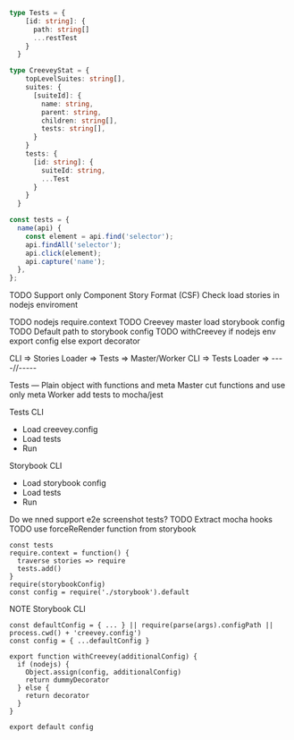 ```ts
type Tests = {
    [id: string]: {
      path: string[]
      ...restTest
    }
  }

type CreeveyStat = {
    topLevelSuites: string[],
    suites: {
      [suiteId]: {
        name: string,
        parent: string,
        children: string[],
        tests: string[],
      }
    }
    tests: {
      [id: string]: {
        suiteId: string,
        ...Test
      }
    }
  }
```

```ts
const tests = {
  name(api) {
    const element = api.find('selector');
    api.findAll('selector');
    api.click(element);
    api.capture('name');
  },
};
```

TODO Support only Component Story Format (CSF)
Check load stories in nodejs enviroment

TODO nodejs require.context
TODO Creevey master load storybook config
TODO Default path to storybook config
TODO withCreevey if nodejs env export config else export decorator

CLI => Stories Loader => Tests => Master/Worker
CLI => Tests Loader => ----//-----

Tests — Plain object with functions and meta
Master cut functions and use only meta
Worker add tests to mocha/jest

Tests CLI

- Load creevey.config
- Load tests
- Run

Storybook CLI

- Load storybook config
- Load tests
- Run

Do we nned support e2e screenshot tests?
TODO Extract mocha hooks
TODO use forceReRender function from storybook

```tsx
const tests
require.context = function() {
  traverse stories => require
  tests.add()
}
require(storybookConfig)
const config = require('./storybook').default
```

NOTE Storybook CLI

```tsx
const defaultConfig = { ... } || require(parse(args).configPath || process.cwd() + 'creevey.config')
const config = { ...defaultConfig }

export function withCreevey(additionalConfig) {
  if (nodejs) {
    Object.assign(config, additionalConfig)
    return dummyDecorator
  } else {
    return decorator
  }
}

export default config
```
